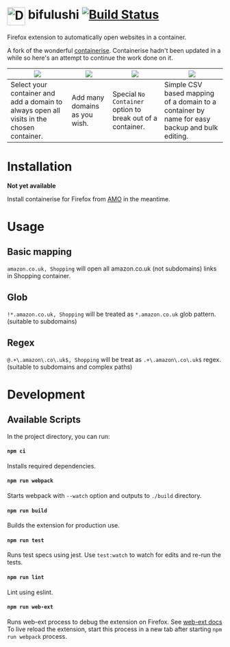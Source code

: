 # <img src="https://gitlab.com/NamingThingsIsHard/firefox/bifulushi/-/raw/master/static/icons/icon.png" alt="Drawing" width="42" align="top"/> bifulushi [![Build Status](https://travis-ci.org/LoveIsGrief/bifulushi.svg?branch=master)](https://travis-ci.com/github/LoveIsGrief/bifulushi)

Firefox extension to automatically open websites in a container.

A fork of the wonderful [containerise][containerise_git].
Containerise hadn't been updated in a while so here's an attempt to continue the work done on it.

|![](https://gitlab.com/NamingThingsIsHard/firefox/bifulushi/-/raw/master/static/screenshots/1.png)  |  ![](https://gitlab.com/NamingThingsIsHard/firefox/bifulushi/-/raw/master/static/screenshots/2.png)  |  ![](https://gitlab.com/NamingThingsIsHard/firefox/bifulushi/-/raw/master/static/screenshots/3.png)  |  ![](https://gitlab.com/NamingThingsIsHard/firefox/bifulushi/-/raw/master/static/screenshots/4.png)|
| --- | --- | --- | --- |
|Select your container and add a domain to always open all visits in the chosen container. | Add many domains as you wish. | Special `No Container` option to break out of a container. | Simple CSV based mapping of a domain to a container by name for easy backup and bulk editing. |


# Installation

**Not yet available**

Install containerise for Firefox from [AMO](https://addons.mozilla.org/en-US/firefox/addon/containerise/)
 in the meantime.

# Usage

## Basic mapping

`amazon.co.uk, Shopping` will open all amazon.co.uk (not subdomains) links in Shopping container.

## Glob
`!*.amazon.co.uk, Shopping`  will be treated as `*.amazon.co.uk` glob pattern. (suitable to subdomains)

## Regex

`@.+\.amazon\.co\.uk$, Shopping` will be treat as `.+\.amazon\.co\.uk$` regex. (suitable to subdomains and complex paths)



# Development

## Available Scripts
In the project directory, you can run:

#### `npm ci`
Installs required dependencies. 

#### `npm run webpack`
Starts webpack with `--watch` option and outputs to `./build` directory.
 
#### `npm run build`
Builds the extension for production use.<br>

#### `npm run test`
Runs test specs using jest.
Use `test:watch` to watch for edits and re-run the tests.

#### `npm run lint`
Lint using eslint.

#### `npm run web-ext`
Runs web-ext process to debug the extension on Firefox. See [web-ext docs](https://github.com/mozilla/web-ext) <br/>
To live reload the extension, start this process in a new tab after starting `npm run webpack` process.


[containerise_git]: https://github.com/kintesh/containerise

